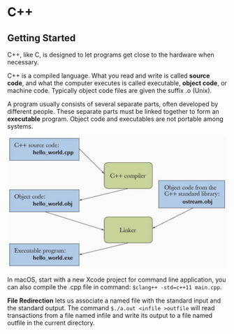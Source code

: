 # C++

## Getting Started

C++, like C, is designed to let programs get close to the hardware when necessary.

C++ is a compiled language. What you read and write is called **source code**, and what the computer executes is called executable, **object code**, or machine code. Typically object code files are given the suffix .o \(Unix\).

A program usually consists of several separate parts, often developed by different people. These separate parts must be linked together to form an **executable** program. Object code and executables are not portable among systems.

![](../.gitbook/assets/screen-shot-2019-01-11-at-9.11.57-pm.png)

In macOS, start with a new Xcode project for command line application, you can also compile the .cpp file in command: `$clang++ -std=c++11 main.cpp`.

**File Redirection** lets us associate a named file with the standard input and the standard output. The command `$./a.out <infile >outfile` will read transactions from a file named infile and write its output to a file named outfile in the current directory.

